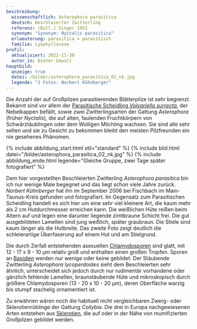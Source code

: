 ```yaml
---
beschreibung:
  wissenschaftlich: Asterophora parasitica
  deutsch: Beschleierter Zwitterling
  referenz: (Bull.) Singer 1951
  synonym: "Synonym: Nyctalis parasitica"
  erlaeuterung: parasitica = parasitisch
  familie: Lyophyllaceae
profil:
  aktualisiert: 2022-11-30
  autor_in: Dieter Gewalt
hauptbild:
  anzeige: true
  datei: /bilder/asterophora_parasitica_01_nk.jpg
  legende: "2 Fotos: Norbert Kühnberger"
---
```

Die Anzahl der auf Großpilzen parasitierenden Blätterpilze ist sehr begrenzt. Bekannt sind vor allem der [Parasitische Scheidling *Volvariella surrecta*](/pilze/volvariella-surrecta-parasitischer-scheidling), der Nebelkappen befällt, sowie zwei Zwitterlingsarten der Gattung *Asterophora* (früher *Nyctalis*), die auf alten, faulenden Fruchtkörpern von Schwärztäublingen oder dem Wolligen Milchling wachsen. Sie sind alle sehr selten und sie zu Gesicht zu bekommen bleibt den meisten Pilzfreunden ein nie gesehenes Phänomen.

{% include abbildung_start.html stil="standard" %}
{% include bild.html datei="/bilder/asterophora_parasitica_02_nk.jpg" %}
{% include abbildung_ende.html legende="Gleiche Gruppe, zwei Tage später fotografiert" %}

Dem hier vorgestellten Beschleierten Zwitterling *Asterophora parasitica* bin ich nur wenige Male begegnet und das liegt schon viele Jahre zurück. *Norbert Kühnberger* hat ihn im September 2006 bei Fischbach im Main-Taunus-Kreis gefunden und fotografiert. Im Gegensatz zum Parasitischen Scheidling handelt es sich hier um eine sehr viel kleinere Art, die kaum mehr als 2 cm Hutdurchmesser erreichen kann. Die weißlichen Hüte reißen beim Altern auf und legen eine darunter liegende zimtbraune Schicht frei. Die gut ausgebildeten Lamellen sind jung weißlich, später graubraun. Die Stiele sind kaum länger als die Hutbreite. Das zweite Foto zeigt deutlich die schleierartige Überfaserung auf einem Hut und am Stielgrund.

Die durch Zerfall entstehenden asexuellen [Chlamydosporen](Chlamydosporen "Glossar") sind glatt, mit 12 - 17 x 9 - 10 µm relativ groß und enthalten einen großen Tropfen. Sporen an [Basidien](Basidien "Glossar") werden nur wenige oder keine gebildet. Der Stäubende Zwitterling *Asterophora lycoperdoides* sieht dem Beschleierten sehr ähnlich, unterscheidet sich jedoch durch nur rudimentär vorhandene oder gänzlich fehlende Lamellen, braunstäubende Hüte und mikroskopisch durch größere Chlamydosporen (13 - 20 x 10 - 20 µm), deren Oberfläche warzig bis stumpf stachelig ornamentiert ist. 

Zu erwähnen wären noch die habituell nicht vergleichbaren Zwerg- oder Sklerotienrüblinge der Gattung *Collybia*. Die drei in Europa nachgewiesenen Arten entstehen aus [Sklerotien](Sklerotium "Glossar"), die auf oder in der Nähe von mumifizierten Großpilzen gebildet werden.